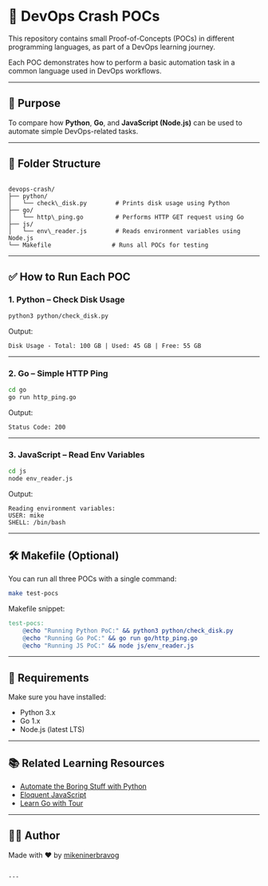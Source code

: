 # 🚀 DevOps Crash POCs

This repository contains small Proof-of-Concepts (POCs) in different programming languages, as part of a DevOps learning journey.

Each POC demonstrates how to perform a basic automation task in a common language used in DevOps workflows.

---

## 🧠 Purpose

To compare how **Python**, **Go**, and **JavaScript (Node.js)** can be used to automate simple DevOps-related tasks.

---

## 📁 Folder Structure

```

devops-crash/
├── python/
│   └── check\_disk.py        # Prints disk usage using Python
├── go/
│   └── http\_ping.go         # Performs HTTP GET request using Go
├── js/
│   └── env\_reader.js        # Reads environment variables using Node.js
└── Makefile                 # Runs all POCs for testing

````

---

## ✅ How to Run Each POC

### 1. Python – Check Disk Usage

```bash
python3 python/check_disk.py
````

Output:

```
Disk Usage - Total: 100 GB | Used: 45 GB | Free: 55 GB
```

---

### 2. Go – Simple HTTP Ping

```bash
cd go
go run http_ping.go
```

Output:

```
Status Code: 200
```

---

### 3. JavaScript – Read Env Variables

```bash
cd js
node env_reader.js
```

Output:

```
Reading environment variables:
USER: mike
SHELL: /bin/bash
```

---

## 🛠️ Makefile (Optional)

You can run all three POCs with a single command:

```bash
make test-pocs
```

Makefile snippet:

```makefile
test-pocs:
	@echo "Running Python PoC:" && python3 python/check_disk.py
	@echo "Running Go PoC:" && go run go/http_ping.go
	@echo "Running JS PoC:" && node js/env_reader.js
```

---

## 📌 Requirements

Make sure you have installed:

* Python 3.x
* Go 1.x
* Node.js (latest LTS)

---

## 📚 Related Learning Resources

* [Automate the Boring Stuff with Python](https://automatetheboringstuff.com/)
* [Eloquent JavaScript](https://eloquentjavascript.net/)
* [Learn Go with Tour](https://go.dev/tour/)

---

## 🧑‍💻 Author

Made with ♥️ by [mikeninerbravog](https://github.com/mikeninerbravog)

```

---


